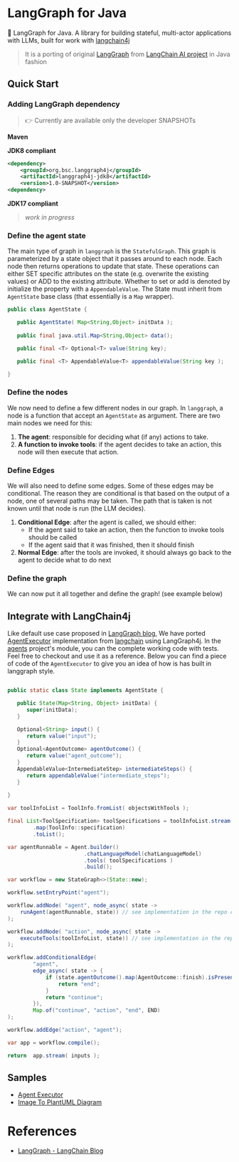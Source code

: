 # LangGraph for Java
🚀 LangGraph for Java. A library for building stateful, multi-actor applications with LLMs, built for work with [langchain4j]
> It is a porting of original [LangGraph] from [LangChain AI project][langchain.ai] in Java fashion


## Quick Start 

### Adding LangGraph dependency 

> 👉 Currently are available only the developer SNAPSHOTs

**Maven**

**JDK8 compliant**
```xml
<dependency>
    <groupId>org.bsc.langgraph4j</groupId>
    <artifactId>langgraph4j-jdk8</artifactId>
    <version>1.0-SNAPSHOT</version>
<dependency>
```

**JDK17 compliant**
> _work in progress_


### Define the agent state

The main type of graph in `langgraph` is the `StatefulGraph`. This graph is parameterized by a state object that it passes around to each node. 
Each node then returns operations to update that state. These operations can either SET specific attributes on the state (e.g. overwrite the existing values) or ADD to the existing attribute. 
Whether to set or add is denoted by initialize the property with a `AppendableValue`. The State must inherit from `AgentState` base class (that essentially is a `Map` wrapper).

```java
public class AgentState {

   public AgentState( Map<String,Object> initData );
   
   public final java.util.Map<String,Object> data();

   public final <T> Optional<T> value(String key);

   public final <T> AppendableValue<T> appendableValue(String key );

}
```

### Define the nodes

We now need to define a few different nodes in our graph. In `langgraph`, a node is a function that accept an `AgentState` as argument. There are two main nodes we need for this:

1. **The agent**: responsible for deciding what (if any) actions to take.
1. **A function to invoke tools**: if the agent decides to take an action, this node will then execute that action.

### Define Edges

We will also need to define some edges. Some of these edges may be conditional. The reason they are conditional is that based on the output of a node, one of several paths may be taken. The path that is taken is not known until that node is run (the LLM decides).

1. **Conditional Edge**: after the agent is called, we should either:
    * If the agent said to take an action, then the function to invoke tools should be called
    * If the agent said that it was finished, then it should finish
1. **Normal Edge**: after the tools are invoked, it should always go back to the agent to decide what to do next

### Define the graph

We can now put it all together and define the graph! (see example below)

## Integrate with LangChain4j

Like default use case proposed in [LangGraph blog][langgraph.blog], We have ported [AgentExecutor] implementation from [langchain] using LangGraph4j. In the [agents](agents) project's module, you can the complete working code with tests. Feel free to checkout and use it as a reference.
Below you can find a piece of code of the `AgentExecutor` to give you an idea of how is has built in langgraph style.


```java

public static class State implements AgentState {

   public State(Map<String, Object> initData) {
      super(initData);
   }

   Optional<String> input() {
      return value("input");
   }
   Optional<AgentOutcome> agentOutcome() {
      return value("agent_outcome");
   }
   AppendableValue<IntermediateStep> intermediateSteps() {
      return appendableValue("intermediate_steps");
   }
   
}

var toolInfoList = ToolInfo.fromList( objectsWithTools );

final List<ToolSpecification> toolSpecifications = toolInfoList.stream()
        .map(ToolInfo::specification)
        .toList();

var agentRunnable = Agent.builder()
                        .chatLanguageModel(chatLanguageModel)
                        .tools( toolSpecifications )
                        .build();

var workflow = new StateGraph<>(State::new);

workflow.setEntryPoint("agent");

workflow.addNode( "agent", node_async( state ->
    runAgent(agentRunnable, state)) // see implementation in the repo code
);

workflow.addNode( "action", node_async( state ->
    executeTools(toolInfoList, state)) // see implementation in the repo code
);

workflow.addConditionalEdge(
        "agent",
        edge_async( state -> {
            if (state.agentOutcome().map(AgentOutcome::finish).isPresent()) {
                return "end";
            }
            return "continue";
        }),
        Map.of("continue", "action", "end", END)
);

workflow.addEdge("action", "agent");

var app = workflow.compile();

return  app.stream( inputs );

```
## Samples

* [Agent Executor](agents-jdk8/README.md)
* [Image To PlantUML Diagram](agents-jdk8/README.md)

# References

* [LangGraph - LangChain Blog][langgraph.blog]

[langgraph.blog]: https://blog.langchain.dev/langgraph/
[langchain4j]: https://github.com/langchain4j/langchain4j
[langchain.ai]: https://github.com/langchain-ai
[langchain]: https://github.com/langchain-ai/langchain/
[langgraph]: https://github.com/langchain-ai/langgraph
[langchain.agents]: https://python.langchain.com/docs/modules/agents/
[AgentExecutor]: https://github.com/langchain-ai/langchain/blob/master/libs/langchain/langchain/agents/agent.py
